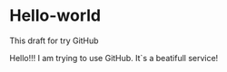 # Hello-world
This draft for try GitHub

Hello!!!
I am trying to use GitHub.
It`s a beatifull service!
